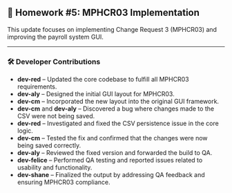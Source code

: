 ## 📌 Homework #5: MPHCR03 Implementation

This update focuses on implementing Change Request 3 (MPHCR03) and improving the payroll system GUI.

---

### 🛠️ Developer Contributions

- **dev-red** – Updated the core codebase to fulfill all MPHCR03 requirements.
- **dev-aly** – Designed the initial GUI layout for MPHCR03.
- **dev-cm** – Incorporated the new layout into the original GUI framework.
- **dev-cm** and **dev-aly** – Discovered a bug where changes made to the CSV were not being saved.
- **dev-red** – Investigated and fixed the CSV persistence issue in the core logic.
- **dev-cm** – Tested the fix and confirmed that the changes were now being saved correctly.
- **dev-aly** – Reviewed the fixed version and forwarded the build to QA.
- **dev-felice** – Performed QA testing and reported issues related to usability and functionality.
- **dev-shane** – Finalized the output by addressing QA feedback and ensuring MPHCR03 compliance.

